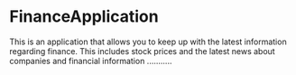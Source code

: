 # FinanceApplication
This is an application that allows you to keep up with the latest information regarding finance. This includes stock prices and the latest news about companies and financial information
...........
